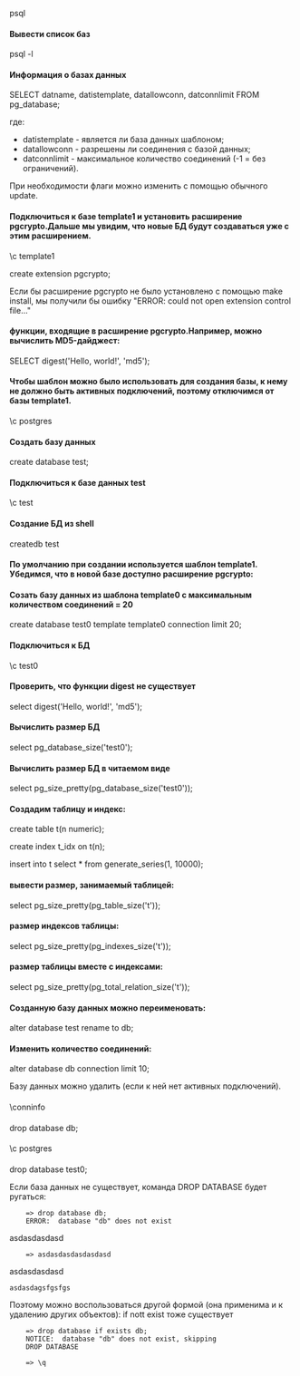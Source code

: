 
psql 

#### Вывести список баз
psql -l 
                      
#### Информация о базах данных
SELECT datname, datistemplate, datallowconn, datconnlimit FROM pg_database;
     
где:
 - datistemplate - является ли база данных шаблоном;
 - datallowconn  - разрешены ли соединения с базой данных;
 - datconnlimit  - максимальное количество соединений (-1 = без ограничений).

При необходимости флаги можно изменить с помощью обычного update.

#### Подключиться к базе template1 и установить расширение pgcrypto.Дальше мы увидим, что новые БД будут создаваться уже с этим расширением.

\c template1

create extension pgcrypto;

Если бы расширение pgcrypto не было установлено с помощью make install, мы получили бы ошибку "ERROR: could not open extension control file..."

#### функции, входящие в расширение pgcrypto.Например, можно вычислить MD5-дайджест:

SELECT digest('Hello, world!', 'md5');
      
#### Чтобы шаблон можно было использовать для создания базы, к нему не должно быть активных подключений, поэтому отключимся от базы template1.
\c postgres

#### Создать базу данных
create database test;

#### Подключиться к базе данных test
\c test

#### Создание БД из shell
createdb test


#### По умолчанию при создании используется шаблон template1. Убедимся, что в новой базе доступно расширение pgcrypto:


#### Созать базу данных из шаблона template0 с максимальным количеством соединений = 20
create database test0 template template0 connection limit 20;

#### Подключиться к БД
\c test0
        
#### Проверить, что функции digest не существует        
select digest('Hello, world!', 'md5');


#### Вычислить размер БД
select pg_database_size('test0');
        
#### Вычислить размер БД в читаемом виде
select pg_size_pretty(pg_database_size('test0'));


#### Создадим таблицу и индекс:

create table t(n numeric);

create index t_idx on t(n);

insert into t select * from generate_series(1, 10000);

#### вывести размер, занимаемый таблицей:
select pg_size_pretty(pg_table_size('t'));

#### размер индексов таблицы:
select pg_size_pretty(pg_indexes_size('t'));

#### размер таблицы вместе с индексами:
select pg_size_pretty(pg_total_relation_size('t'));

#### Созданную базу данных можно переименовать:

alter database test rename to db;



#### Изменить количество соединений:
alter database db connection limit 10;
        

Базу данных можно удалить (если к ней нет активных подключений).

#### 
\conninfo

####
drop database db;

####
\c postgres

####
drop database test0;
    
Если база данных не существует, команда DROP DATABASE будет ругаться:

        => drop database db;
        ERROR:  database "db" does not exist

asdasdasdasd

        => asdasdasdasdasdasd
       
       
asdasdasdasd

`asdasdagsfgsfgs`

Поэтому можно воспользоваться другой формой (она применима и к удалению других объектов): if nott exist тоже существует

        => drop database if exists db;
        NOTICE:  database "db" does not exist, skipping
        DROP DATABASE

        => \q
